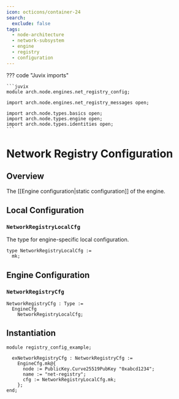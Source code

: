 ```yaml
---
icon: octicons/container-24
search:
  exclude: false
tags:
  - node-architecture
  - network-subsystem
  - engine
  - registry
  - configuration
---
```


??? code "Juvix imports"

    ```juvix
    module arch.node.engines.net_registry_config;

    import arch.node.engines.net_registry_messages open;

    import arch.node.types.basics open;
    import arch.node.types.engine open;
    import arch.node.types.identities open;
    ```

# Network Registry Configuration

## Overview

The [[Engine configuration|static configuration]] of the engine.

## Local Configuration

### `NetworkRegistryLocalCfg`

The type for engine-specific local configuration.

<!-- --8<-- [start:NetworkRegistryLocalCfg] -->
```juvix
type NetworkRegistryLocalCfg :=
  mk;
```
<!-- --8<-- [end:NetworkRegistryLocalCfg] -->

## Engine Configuration

### `NetworkRegistryCfg`

<!-- --8<-- [start:NetworkRegistryCfg] -->
```juvix
NetworkRegistryCfg : Type :=
  EngineCfg
    NetworkRegistryLocalCfg;
```
<!-- --8<-- [end:NetworkRegistryCfg] -->

## Instantiation

<!-- --8<-- [start:exNetworkRegistryCfg] -->
```juvix extract-module-statements
module registry_config_example;

  exNetworkRegistryCfg : NetworkRegistryCfg :=
    EngineCfg.mk@{
      node := PublicKey.Curve25519PubKey "0xabcd1234";
      name := "net-registry";
      cfg := NetworkRegistryLocalCfg.mk;
    };
end;
```
<!-- --8<-- [end:exNetworkRegistryCfg] -->
